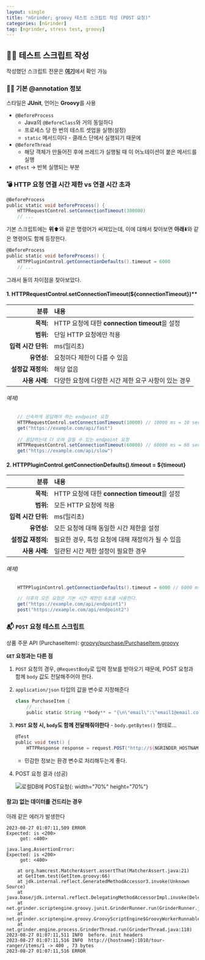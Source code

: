 ```yaml
---
layout: single
title: "nGrinder; groovy 테스트 스크립트 작성 (POST 요청)"
categories: [nGrinder]
tag: [ngrinder, stress test, groovy]
---
```


## 👩‍💻 테스트 스크립트 작성
<div class="notice">
    작성했던 스크립트 전문은 <a href="https://github.com/Tour-Ranger/Tour-Ranger-Test-Runner"><b>여기</b></a>에서 확인 가능
</div>

### 💁‍♀️ 기본 @annotation 정보

스타일은 **JUnit**, 언어는 **Groovy**를 사용

- `@BeforeProcess`
    - Java의 `@BeforeClass`와 거의 동일하다
    - 프로세스 당 한 번의 테스트 셋업을 실행(설정)
    - `static` 메서드이다 - 클래스 단에서 실행되기 때문에
- `@BeforeThread`
    - 해당 객체가 만들어진 후에 쓰레드가 실행될 때 이 어노테이션이 붙은 메서드를 실행
- `@Test` → 반복 실행되는 부분

### 💣 HTTP 요청 연결 시간 제한 vs 연결 시간 초과

```groovy
@BeforeProcess
public static void beforeProcess() {
    HTTPRequestControl.setConnectionTimeout(300000)
    // ...
```

기본 스크립트에는 **위**⬆️와 같은 명령어가 써져있는데, 이에 대해서 찾아보면 **아래**⬇️와 같은 명령어도 함께 등장한다.

```groovy
@BeforeProcess
public static void beforeProcess() {
    HTTPPluginControl.getConnectionDefaults().timeout = 6000
    // ...
```

그래서 둘의 차이점을 찾아보았다.

#### 1. HTTPRequestControl.setConnectionTimeout(${connectionTimeout})**

|분류|내용|
|--:|:--|
|**목적:**|HTTP 요청에 대한 **connection timeout**을 설정|
|**범위:**|단일 HTTP 요청에만 적용|
|**입력 시간 단위:**|ms(밀리초)|
|**유연성:**|요청마다 제한이 다를 수 있음|
|**설정값 재정의:**|해당 없음|
|**사용 사례:**|다양한 요청에 다양한 시간 제한 요구 사항이 있는 경우|

###### 예제)
```groovy
    // 신속하게 응답해야 하는 endpoint 요청
    HTTPRequestControl.setConnectionTimeout(10000) // 10000 ms = 10 sec
    get("https://example.com/api/fast")
    
    // 응답하는데 더 오래 걸릴 수 있는 endpoint 요청
    HTTPRequestControl.setConnectionTimeout(60000) // 60000 ms = 60 sec
    get("https://example.com/api/slow")
```

#### 2. HTTPPluginControl.getConnectionDefaults().timeout = ${timeout}

|분류|내용|
|--:|:--|
|**목적:**|HTTP 요청에 대한 **connection timeout**을 설정|
|**범위:**|모든 HTTP 요청에 적용|
|**입력 시간 단위:**|ms(밀리초)|
|**유연성:**|모든 요청에 대해 동일한 시간 제한을 설정|
|**설정값 재정의:**|필요한 경우, 특정 요청에 대해 재정의가 될 수 있음|
|**사용 사례:**|일관된 시간 제한 설정이 필요한 경우|

###### 예제)        
```groovy
    HTTPPluginControl.getConnectionDefaults().timeout = 6000 // 6000 ms = 6 sec

    // 이후의 모든 요청은 기본 시간 제한인 6초를 사용한다.
    get("https://example.com/api/endpoint1")
    post("https://example.com/api/endpoint2")
```
        

### 📬 `POST` 요청 테스트 스크립트

<div class="notice">
    상품 주문 API (PurchaseItem): <a href="https://github.com/Tour-Ranger/Tour-Ranger-Test-Runner/blob/d027732b28b767b81eb51ad235ee81f1d2fff017/src/test/groovy/purchase/PurchaseItem.groovy">groovy/purchase/PurchaseItem.groovy</a>
</div>

**`GET` 요청과는 다른 점**

1. `POST` 요청의 경우, `@RequestBody`로 입력 정보를 받아오기 때문에, POST 요청과 함께 `body` 값도 전달해주어야 한다.
2. `application/json` 타입의 값을 변수로 지정해준다
    
    ```groovy
    class PurchaseItem {
        // ...
        public static String **body** = "{\n\"email\":\"email1@email.com\"}"
    ```
    
3. **`POST` 요청 시, `body`도 함께 전달해줘야한다** - `body.getBytes()` 형태로…
    
    ```groovy
    @Test
    public void test() {
        HTTPResponse response = request.POST("http://${NGRINDER_HOSTNAME}:1010/tour-ranger/purchases/1", body.getBytes())
    ```
    - 민감한 정보는 환경 변수로 처리해두는게 좋다.

4. POST 요청 결과 (성공)
    
    ![로컬DB에 POST요청]({{site.url}}/images/2023-08-27-nGrinder-test-scripting-with-groovy/로컬DB에-POST요청.png){: width="70%" height="70%"}
    
    
    
#### 참고) 없는 데이터를 건드리는 경우
아래 같은 에러가 발생한다
```
2023-08-27 01:07:11,509 ERROR 
Expected: is <200>
     got: <400>

java.lang.AssertionError: 
Expected: is <200>
     got: <400>

	at org.hamcrest.MatcherAssert.assertThat(MatcherAssert.java:21)
	at GetItem.test(GetItem.groovy:66)
	at jdk.internal.reflect.GeneratedMethodAccessor3.invoke(Unknown Source)
	at java.base/jdk.internal.reflect.DelegatingMethodAccessorImpl.invoke(DelegatingMethodAccessorImpl.java:43)
	at net.grinder.scriptengine.groovy.junit.GrinderRunner.run(GrinderRunner.java:164)
	at net.grinder.scriptengine.groovy.GroovyScriptEngine$GroovyWorkerRunnable.run(GroovyScriptEngine.java:147)
	at net.grinder.engine.process.GrinderThread.run(GrinderThread.java:118)
2023-08-27 01:07:11,511 INFO  before. init headers
2023-08-27 01:07:11,516 INFO  http://{hostname}:1010/tour-ranger/items/1 -> 400 , 73 bytes
2023-08-27 01:07:11,516 ERROR
```